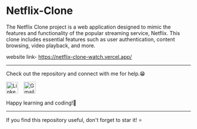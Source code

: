 # Netflix-Clone
The Netflix Clone project is a web application designed to mimic the features and functionality of the popular streaming service, Netflix. This clone includes essential features such as user authentication, content browsing, video playback, and more.


 website link- https://netflix-clone-watch.vercel.app/

-------------------------------------------------------

   
Check out the repository and connect with me for help.😁
<p align="left">
<a href="https://www.linkedin.com/in/kashish28/"><img src="https://github.com/TheDudeThatCode/TheDudeThatCode/blob/master/Assets/Linkedin.svg" alt="Linkedin Logo" width="32"></a>&nbsp;&nbsp;&nbsp;
<a href="mailto:kashishsin28@gmail.com"><img src="https://github.com/TheDudeThatCode/TheDudeThatCode/blob/master/Assets/Gmail.svg" alt="Gmail logo" height="32"></a>&nbsp;&nbsp;&nbsp;
</p>

Happy learning and coding!🚀

---

If you find this repository useful, don't forget to star it! ⭐️
